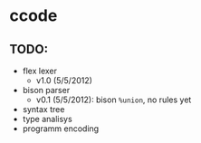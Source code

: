 # ccode


## TODO:

 * flex lexer
   * v1.0 (5/5/2012)
 * bison parser
   * v0.1 (5/5/2012): bison `%union`, no rules yet
 * syntax tree
 * type analisys
 * programm encoding
